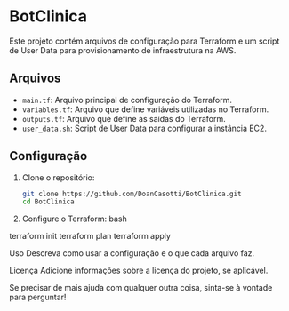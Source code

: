 # BotClinica

Este projeto contém arquivos de configuração para Terraform e um script de User Data para provisionamento de infraestrutura na AWS.

## Arquivos

- `main.tf`: Arquivo principal de configuração do Terraform.
- `variables.tf`: Arquivo que define variáveis utilizadas no Terraform.
- `outputs.tf`: Arquivo que define as saídas do Terraform.
- `user_data.sh`: Script de User Data para configurar a instância EC2.

## Configuração

1. Clone o repositório:
   ```bash
   git clone https://github.com/DoanCasotti/BotClinica.git
   cd BotClinica

2. Configure o Terraform:
bash

terraform init
terraform plan
terraform apply

Uso
Descreva como usar a configuração e o que cada arquivo faz.

Licença
Adicione informações sobre a licença do projeto, se aplicável.

Se precisar de mais ajuda com qualquer outra coisa, sinta-se à vontade para perguntar!

